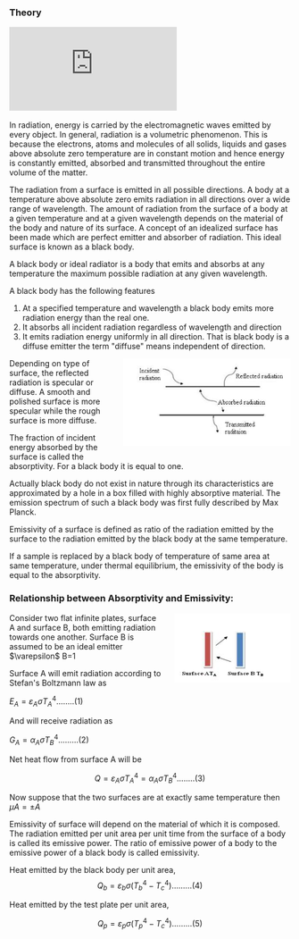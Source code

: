 ### Theory



<iframe src="https://www.youtube.com/embed/I_Ruof_H3wo" frameborder="0" allow="autoplay; encrypted-media" allowfullscreen></iframe><br>


In radiation, energy is carried by the electromagnetic waves emitted by every object. In general, radiation is a volumetric phenomenon. This is because the electrons, atoms and molecules of all solids, liquids and gases above absolute zero temperature are in constant motion and hence energy is constantly emitted, absorbed and transmitted throughout the entire volume of the matter.
 

The radiation from a surface is emitted in all possible directions. A body at a temperature above absolute zero emits radiation in all directions over a wide range of wavelength. The amount of radiation from the surface of a body at a given temperature and at a given wavelength depends on the material of the body and nature of its surface. A concept of an idealized surface has been made which are perfect emitter and absorber of radiation. This ideal surface is known as a black body.

A black body or ideal radiator is a body that emits and absorbs at any temperature the maximum possible radiation at any given wavelength.

A black body has the following features

1. At a specified temperature and wavelength a black body emits more radiation energy than the real one.
2. It absorbs all incident radiation regardless of wavelength and direction
3. It emits radiation energy uniformly in all direction. That is black body is a diffuse emitter the term "diffuse" means independent of direction.



<div style="float: right; margin-left: 20px;">
  <img src="./images/figure2.jpg" alt="Figure 1" style="max-width: 300px; height: auto;">
  <p style="text-align: center; font-size: smaller; font-style: italic;"></p>
</div>


Depending on type of surface, the reflected radiation is specular or diffuse. A smooth and polished surface is more specular while the rough surface is more diffuse.

The fraction of incident energy absorbed by the surface is called the absorptivity. For a black body it is equal to one.

Actually black body do not exist in nature through its characteristics are approximated by a hole in a box filled with highly absorptive material. The emission spectrum of such a black body was first fully described by Max Planck.

Emissivity of a surface is defined as ratio of the radiation emitted by the surface to the radiation emitted by the black body at the same temperature.

If a sample is replaced by a black body of temperature of same area at same temperature, under thermal equilibrium, the emissivity of the body is equal to the absorptivity.

### Relationship between Absorptivity and Emissivity:
<div style="float: right; margin-left: 20px;">
  <img src="./images/figure3.jpg" alt="Figure 1" style="max-width: 300px; height: auto;">
  <p style="text-align: center; font-size: smaller; font-style: italic;"></p>
</div>
Consider two flat infinite plates, surface A and surface B, both emitting radiation towards one another. Surface B is assumed to be an ideal emitter $\varepsilon$ B=1

Surface A will emit radiation according to Stefan's Boltzmann law as

$E_{A}=\varepsilon_{A}\sigma T_{A}^{4}........(1)$

And will receive radiation as 

$G_{A}=\alpha_{A}\sigma T_{B}^{4}.........(2)$

Net heat flow from surface A will be

$$Q=\varepsilon_{A}\sigma T_{A}^{4}=\alpha_{A}\sigma T_{B}^{4}........(3)$$

Now suppose that the two surfaces are at exactly same temperature then $\mu A=\pm A$

Emissivity of surface will depend on the material of which it is composed.
The radiation emitted per unit area per unit time from the surface of a body is called its emissive power. The ratio of emissive power of a body to the emissive power of a black body is called emissivity.

Heat emitted by the black body per unit area,
$$Q_{b}=\varepsilon_{b}\sigma(T_{b}^{4}-T_{c}^{4}).........(4)$$

Heat emitted by the test plate per unit area,

$$Q_{p}=\varepsilon_{p}\sigma(T_{p}^{4}-T_{c}^{4}).........(5)$$





